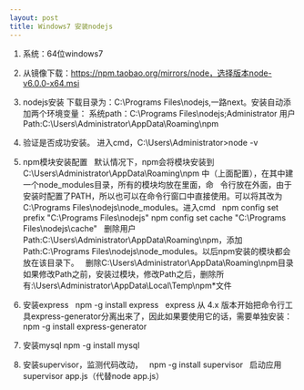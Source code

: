 ```yaml
---
layout: post
title: Windows7 安装nodejs
---
```


1. 系统：64位windows7

2. 从镜像下载：https://npm.taobao.org/mirrors/node，选择版本node-v6.0.0-x64.msi

3. nodejs安装
   下载目录为：C:\Programs Files\nodejs,一路next。安装自动添加两个环境变量：
   系统path：C:\Programs Files\nodejs;Administrator
   用户Path:C:\Users\Administrator\AppData\Roaming\npm

4. 验证是否成功安装。
   进入cmd，C:\Users\Administrator>node -v

5. npm模块安装配置
   默认情况下，npm会将模块安装到 C:\Users\Administrator\AppData\Roaming\npm 中（上面配置），在其中建一个node_modules目录，所有的模块均放在里面，命    令行放在外面，由于安装时配置了PATH，所以也可以在命令行窗口中直接使用。可以将其改为C:\Programs Files\nodejs\node_modules。进入cmd
   npm config set prefix "C:\Programs Files\nodejs"
   npm config set cache "C:\Programs Files\nodejs\cache"
   删除用户Path:C:\Users\Administrator\AppData\Roaming\npm，添加Path:C:\Programs Files\nodejs\node_modules。以后npm安装的模块都会放在该目录下。
   删除C:\Users\Administrator\AppData\Roaming\npm目录
   如果修改Path之前，安装过模块，修改Path之后，删除所有:\Users\Administrator\AppData\Local\Temp\npm*文件
   
6. 安装express
   npm -g install express
   express 从 4.x 版本开始把命令行工具express-generator分离出来了，因此如果要使用它的话，需要单独安装：npm -g install express-generator

7. 安装mysql
   npm -g install mysql

8. 安装supervisor，监测代码改动，
   npm -g install supervisor
   启动应用supervisor app.js（代替node app.js）
